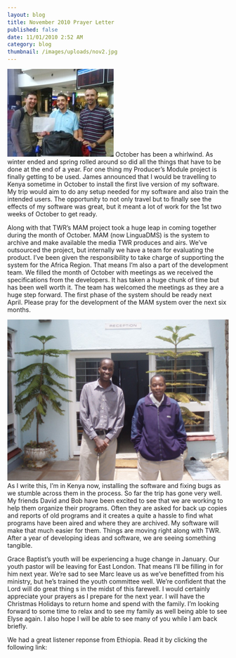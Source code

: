 ```yaml
---
layout: blog
title: November 2010 Prayer Letter
published: false
date: 11/01/2010 2:52 AM
category: blog
thumbnail: /images/uploads/nov2.jpg
---
```


![Ryan Arriving in South Africa](/images/uploads/nov1.jpg)
October has been a whirlwind. As winter ended and spring rolled around so did all the things that have to be done at the end of a year. For one thing my Producer’s Module project is finally getting to be used. James announced that I would be travelling to Kenya sometime in October to install the first live version of my software. My trip would aim to do any setup needed for my software and also train the intended users. The opportunity to not only travel but to finally see the effects of my software was great, but it meant a lot of work for the 1st two weeks of October to get ready.

Along with that TWR’s MAM project took a huge leap in coming together during the month of October. MAM (now LinguaDMS) is the system to archive and make available the media TWR produces and airs. We’ve outsourced the project, but internally we have a team for evaluating the product. I’ve been given the responsibility to take charge of supporting the system for the Africa Region. That means I’m also a part of the development team. We filled the month of October with meetings as we received the specifications from the developers. It has taken a huge chunk of time but has been well worth it. The team has welcomed the meetings as they are a huge step forward. The first phase of the system should be ready next April. Please pray for the development of the MAM system over the next six months.

![David and Bob from Kenya](/images/uploads/nov2.jpg)
As I write this, I’m in Kenya now, installing the software and fixing bugs as we stumble across them in the process. So far the trip has gone very well. My friends David and Bob have been excited to see that we are working to help them organize their programs. Often they are asked for back up copies and reports of old programs and it creates a quite a hassle to find what programs have been aired and where they are archived. My software will make that much easier for them. Things are moving right along with TWR. After a year of developing ideas and software, we are seeing something tangible.

Grace Baptist’s youth will be experiencing a huge change in January. Our youth pastor will be leaving for East London. That means I’ll be filling in for him next year. We’re sad to see Marc leave us as we’ve benefitted from his ministry, but he’s trained the youth committee well. We’re confident that the Lord will do great thing s in the midst of this farewell. I would certainly appreciate your prayers as I prepare for the next year. I will have the Christmas Holidays to return home and spend with the family. I’m looking forward to some time to relax and to see my family as well being able to see Elyse again. I also hope I will be able to see many of you while I am back briefly.

We had a great listener reponse from Ethiopia. Read it by clicking the following link:
